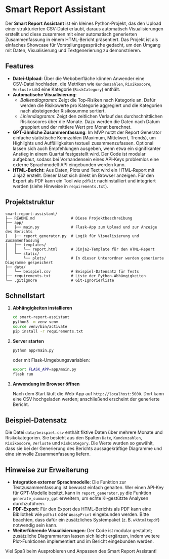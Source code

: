 # Smart Report Assistant

Der **Smart Report Assistant** ist ein kleines Python‑Projekt, das den Upload einer strukturierten CSV‑Datei erlaubt, daraus automatisch Visualisierungen erstellt und diese zusammen mit einer automatisch generierten Zusammenfassung in einem HTML‑Bericht präsentiert. Das Projekt ist als einfaches Showcase für Vorstellungsgespräche gedacht, um den Umgang mit Daten, Visualisierung und Textgenerierung zu demonstrieren.

## Features

- **Datei‑Upload**: Über die Weboberfläche können Anwender eine CSV‑Datei hochladen, die Metriken wie `Kundenzahlen`, `Risikoscore`, `Verluste` und eine Kategorie (`RiskCategory`) enthält.
- **Automatische Visualisierung**:
  - *Balkendiagramm*: Zeigt die Top‑Risiken nach Kategorie an. Dafür werden die Risikowerte pro Kategorie aggregiert und die Kategorien nach absteigender Risikosumme sortiert.
  - *Liniendiagramm*: Zeigt den zeitlichen Verlauf des durchschnittlichen Risikoscores über die Monate. Dazu werden die Daten nach Datum gruppiert und der mittlere Wert pro Monat berechnet.
- **GPT‑ähnliche Zusammenfassung**: Im MVP nutzt der Report Generator einfache statistische Kennzahlen (Maximum, Mittelwert, Trends), um Highlights und Auffälligkeiten textuell zusammenzufassen. Optional lassen sich auch Empfehlungen ausgeben, wenn etwa ein signifikanter Anstieg in einem Quartal festgestellt wird. Der Code ist modular aufgebaut, sodass bei Vorhandensein eines API‑Keys problemlos eine externe Sprachmodell‑API eingebunden werden kann.
- **HTML‑Bericht**: Aus Daten, Plots und Text wird ein HTML‑Report mit Jinja2 erstellt. Dieser lässt sich direkt im Browser anzeigen. Für den Export als PDF kann ein Tool wie `pdfkit` nachinstalliert und integriert werden (siehe Hinweise in `requirements.txt`).

## Projektstruktur

```
smart-report-assistant/
├── README.md                # Diese Projektbeschreibung
├── app/
│   ├── main.py              # Flask‑App zum Upload und zur Anzeige des Berichts
│   ├── report_generator.py  # Logik für Visualisierung und Zusammenfassung
│   ├── templates/
│   │   └── report.html      # Jinja2‑Template für den HTML‑Report
│   └── static/
│       └── plots/           # In dieser Unterordner werden generierte Diagramme gespeichert
├── data/
│   └── beispiel.csv         # Beispiel‑Datensatz für Tests
├── requirements.txt         # Liste der Python‑Abhängigkeiten
└── .gitignore               # Git‑Ignorierliste
```

## Schnellstart

1. **Abhängigkeiten installieren**

   ```bash
   cd smart-report-assistant
   python3 -m venv venv
   source venv/bin/activate
   pip install -r requirements.txt
   ```

2. **Server starten**

   ```bash
   python app/main.py
   ```

   oder mit Flask‑Umgebungsvariablen:

   ```bash
   export FLASK_APP=app/main.py
   flask run
   ```

3. **Anwendung im Browser öffnen**

   Nach dem Start läuft die Web‑App auf `http://localhost:5000`. Dort kann eine CSV hochgeladen werden; anschließend erscheint der generierte Bericht.

## Beispiel‑Datensatz

Die Datei `data/beispiel.csv` enthält fiktive Daten über mehrere Monate und Risikokategorien. Sie besteht aus den Spalten `Date`, `Kundenzahlen`, `Risikoscore`, `Verluste` und `RiskCategory`. Die Werte wurden so gewählt, dass sie bei der Generierung des Berichts aussagekräftige Diagramme und eine sinnvolle Zusammenfassung liefern.

## Hinweise zur Erweiterung

- **Integration externer Sprachmodelle**: Die Funktion zur Textzusammenfassung ist bewusst einfach gehalten. Wer einen API‑Key für GPT‑Modelle besitzt, kann in `report_generator.py` die Funktion `generate_summary_gpt` erweitern, um echte KI‑gestützte Analysen durchzuführen.
- **PDF‑Export**: Für den Export des HTML‑Berichts als PDF kann eine Bibliothek wie `pdfkit` oder `WeasyPrint` eingebunden werden. Bitte beachten, dass dafür ein zusätzliches Systempaket (z. B. `wkhtmltopdf`) notwendig sein kann.
- **Weiterführende Visualisierungen**: Der Code ist modular gestaltet; zusätzliche Diagrammarten lassen sich leicht ergänzen, indem weitere Plot‑Funktionen implementiert und im Bericht eingebunden werden.

Viel Spaß beim Ausprobieren und Anpassen des Smart Report Assistant!
